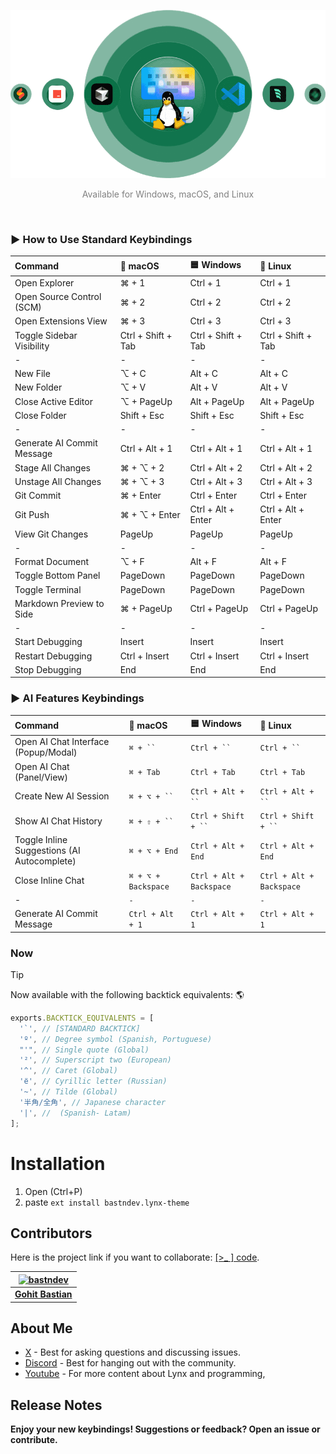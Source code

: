 ![Use Extension](images/tec.png)

<p align="center"><span style="color:gray;">Available for Windows, macOS, and Linux</span></p>
</br>

### ► How to Use Standard Keybindings

| Command                    | 🍎 macOS           | 🟦 Windows         | 🐧 Linux           |
| :------------------------- | :----------------- | :----------------- | :----------------- |
| Open Explorer              | ⌘ + 1              | Ctrl + 1           | Ctrl + 1           |
| Open Source Control (SCM)  | ⌘ + 2              | Ctrl + 2           | Ctrl + 2           |
| Open Extensions View       | ⌘ + 3              | Ctrl + 3           | Ctrl + 3           |
| Toggle Sidebar Visibility  | Ctrl + Shift + Tab | Ctrl + Shift + Tab | Ctrl + Shift + Tab |
| -                          | -                  | -                  | -                  |
| New File                   | ⌥ + C              | Alt + C            | Alt + C            |
| New Folder                 | ⌥ + V              | Alt + V            | Alt + V            |
| Close Active Editor        | ⌥ + PageUp         | Alt + PageUp       | Alt + PageUp       |
| Close Folder               | Shift + Esc        | Shift + Esc        | Shift + Esc        |
| -                          | -                  | -                  | -                  |
| Generate AI Commit Message | Ctrl + Alt + 1     | Ctrl + Alt + 1     | Ctrl + Alt + 1     |
| Stage All Changes          | ⌘ + ⌥ + 2          | Ctrl + Alt + 2     | Ctrl + Alt + 2     |
| Unstage All Changes        | ⌘ + ⌥ + 3          | Ctrl + Alt + 3     | Ctrl + Alt + 3     |
| Git Commit                 | ⌘ + Enter          | Ctrl + Enter       | Ctrl + Enter       |
| Git Push                   | ⌘ + ⌥ + Enter      | Ctrl + Alt + Enter | Ctrl + Alt + Enter |
| View Git Changes           | PageUp             | PageUp             | PageUp             |
| -                          | -                  | -                  | -                  |
| Format Document            | ⌥ + F              | Alt + F            | Alt + F            |
| Toggle Bottom Panel        | PageDown           | PageDown           | PageDown           |
| Toggle Terminal            | PageDown           | PageDown           | PageDown           |
| Markdown Preview to Side   | ⌘ + PageUp         | Ctrl + PageUp      | Ctrl + PageUp      |
| -                          | -                  | -                  | -                  |
| Start Debugging            | Insert             | Insert             | Insert             |
| Restart Debugging          | Ctrl + Insert      | Ctrl + Insert      | Ctrl + Insert      |
| Stop Debugging             | End                | End                | End                |

### ► AI Features Keybindings

| Command                                     | 🍎 macOS            | 🟦 Windows               | 🐧 Linux                 |
| :------------------------------------------ | :------------------ | :----------------------- | :----------------------- |
| Open AI Chat Interface (Popup/Modal)        | ` ⌘ + ``  `         | ` Ctrl + ``  `           | ` Ctrl + ``  `           |
| Open AI Chat (Panel/View)                   | `⌘ + Tab`           | `Ctrl + Tab`             | `Ctrl + Tab`             |
| Create New AI Session                       | ` ⌘ + ⌥ + ``  `     | ` Ctrl + Alt + ``  `     | ` Ctrl + Alt + ``  `     |
| Show AI Chat History                        | ` ⌘ + ⇧ + ``  `     | ` Ctrl + Shift + ``  `   | ` Ctrl + Shift + ``  `   |
| Toggle Inline Suggestions (AI Autocomplete) | `⌘ + ⌥ + End`       | `Ctrl + Alt + End`       | `Ctrl + Alt + End`       |
| Close Inline Chat                           | `⌘ + ⌥ + Backspace` | `Ctrl + Alt + Backspace` | `Ctrl + Alt + Backspace` |
| -                                           | `-`                 | `-`                      | `-`                      |
| Generate AI Commit Message                  | `Ctrl + Alt + 1`    | `Ctrl + Alt + 1`         | `Ctrl + Alt + 1`         |

### Now

> [!TIP]
> Now available with the following backtick equivalents: 🌎
>
> ```javascript
> exports.BACKTICK_EQUIVALENTS = [
>   '`', // [STANDARD BACKTICK]
>   'º', // Degree symbol (Spanish, Portuguese)
>   "'", // Single quote (Global)
>   '²', // Superscript two (European)
>   '^', // Caret (Global)
>   'ё', // Cyrillic letter (Russian)
>   '~', // Tilde (Global)
>   '半角/全角', // Japanese character
>   '|', //  (Spanish- Latam)
> ];
> ```

# Installation

1. Open (Ctrl+P)
2. paste `ext install bastndev.lynx-theme`

## Contributors

Here is the project link if you want to collaborate: [[>\_ ] code](https://github.com/bastndev/Lynx-keymap).

| [![bastndev](https://github.com/bastndev.png?size=100)](https://github.com/bastndev) |
| :----------------------------------------------------------------------------------: |
|                   **[Gohit Bastian](https://github.com/bastndev)**                   |

## About Me

- [X](https://twitter.com/bastndev) - Best for asking questions and discussing issues.
- [Discord](https://discord.com/invite/bgzvzP6aZH) - Best for hanging out with the community.
- [Youtube](https://www.youtube.com/@bastndev) - For more content about Lynx and programming,

## Release Notes

**Enjoy your new keybindings! Suggestions or feedback? Open an issue or contribute.**
